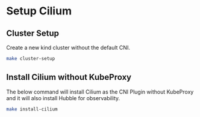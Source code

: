 # Setup Cilium 

## Cluster Setup

Create a new kind cluster without the default CNI.

```bash
make cluster-setup
```
## Install Cilium without KubeProxy

The below command will install Cilium as the CNI Plugin without KubeProxy and it will also install Hubble for observability.

```bash
make install-cilium
```
